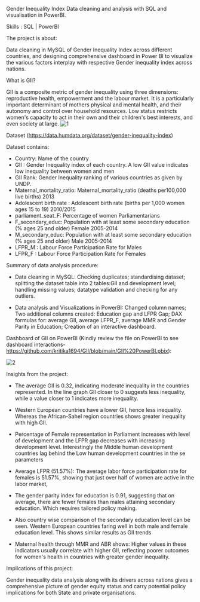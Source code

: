 Gender Inequality Index Data cleaning and analysis with SQL and visualisation in PowerBI.

Skills : SQL | PowerBI

The project is about: 

Data cleaning in MySQL of Gender Inequality Index across different countries, and designing comprehensive dashboard in Power BI to visualize the various factors interplay with respective Gender inequality index across nations.

What is GII?

GII is a composite metric of gender inequality using three dimensions: reproductive health, empowerment and the labour market. It is a particularly important determinant of mothers physical and mental health, and their autonomy and control over household resources. Low status restricts women's capacity to act in their own and their children's best interests, and even society at large. 
                                                 ![1](https://github.com/user-attachments/assets/a2db42b4-8109-4e65-a384-66ad0b00e48c)


 Dataset  (https://data.humdata.org/dataset/gender-inequality-index)
  
 Dataset contains:
 
  - Country: Name of the country
  - GII : Gender Inequality index of each country. A low GII value indicates low inequality between women and men
  - GII Rank: Gender Inequality ranking of various countries as given by UNDP.
  - Maternal_mortality_ratio: Maternal_mortality_ratio (deaths per100,000 live births) 2013 
  - Adolescent birth rate : Adolescent birth rate (births per 1,000 women ages 15 to 19) 2010/2015
  - parliament_seat_F: Percentage of women Parliamentarians
  - F_secondary_educ: Population with at least some secondary education (% ages 25 and older) Female 2005-2014
  - M_secondary_educ: Population with at least some secondary education (% ages 25 and older) Male 2005-2014
  - LFPR_M : Labour Force Participation Rate for Males
  - LFPR_F : Labour Force Participation Rate for Females

Summary of data analysis procedure:

 - Data cleaning in MySQL: Checking duplicates; standardising dataset; splitting the dataset table into 2 tables:GII and development level;
                           handling missing values; datatype validation and checking for any outliers.
   
 - Data analysis and Visualizations in PowerBI: Changed column names; Two additional columns created: Education gap and LFPR Gap; DAX formulas for: average GII,
                                                average LFPR_F, average MMR and Gender Parity in Education; Creation of an interactive dashboard.

Dashboard of GII on PowerBI (Kindly review the file on PowerBI to see dashboard interactions- https://github.com/kritika1694/GII/blob/main/GII%20PowerBI.pbix):

![2](https://github.com/user-attachments/assets/ec96630e-350b-4a87-806e-71a52f348e12)



Insights from the project:

 - The average GII is 0.32, indicating moderate inequality in the countries represented. In the line graph GII closer to 0 suggests less inequality, while a value closer to 1 indicates more inequality.

 - Western European countries have a lower GII, hence less inequality. Whereas the African-Sahel region countries shows greater inequality with high GII.

 - Percentage of Female representation in Parliament increases with level of development and the LFPR gap decreases with increasing development level. Interestingly the Middle human development countries lag 
   behind the Low human development countries in the se parameters

 - Average LFPR (51.57%): The average labor force participation rate for females is 51.57%, showing that just over half of women are active in the labor market,

 - The gender parity index for education is 0.91, suggesting that on average, there are fewer females than males attaining secondary education. Which requires tailored policy making.

 - Also country wise comparison of the secondary education level can be seen. Western European countries faring well in both male and female education level. This shows similar results as GII trends

 - Maternal health through MMR and ABR shows: Higher values in these indicators usually correlate with higher GII, reflecting poorer outcomes for women's health in countries with greater gender inequality.

Implications of this project: 

Gender inequality data analysis along with its drivers across nations gives a comprehensive picture of gender equity status and carry potential policy implications for both State and private organisations.
